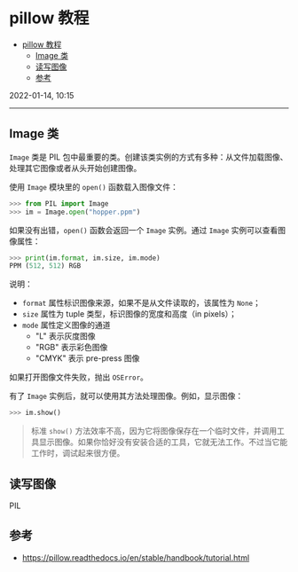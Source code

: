 # pillow 教程

- [pillow 教程](#pillow-教程)
  - [Image 类](#image-类)
  - [读写图像](#读写图像)
  - [参考](#参考)

2022-01-14, 10:15
***

## Image 类

`Image` 类是 PIL 包中最重要的类。创建该类实例的方式有多种：从文件加载图像、处理其它图像或者从头开始创建图像。

使用 `Image` 模块里的 `open()` 函数载入图像文件：

```python
>>> from PIL import Image
>>> im = Image.open("hopper.ppm")
```

如果没有出错，`open()` 函数会返回一个 `Image` 实例。通过 `Image` 实例可以查看图像属性：

```python
>>> print(im.format, im.size, im.mode)
PPM (512, 512) RGB
```

说明：

- `format` 属性标识图像来源，如果不是从文件读取的，该属性为 `None`；
- `size` 属性为 tuple 类型，标识图像的宽度和高度（in pixels）；
- `mode` 属性定义图像的通道
  - "L" 表示灰度图像
  - "RGB" 表示彩色图像
  - "CMYK" 表示 pre-press 图像

如果打开图像文件失败，抛出 `OSError`。

有了 `Image` 实例后，就可以使用其方法处理图像。例如，显示图像：

```python
>>> im.show()
```

> 标准 `show()` 方法效率不高，因为它将图像保存在一个临时文件，并调用工具显示图像。如果你恰好没有安装合适的工具，它就无法工作。不过当它能工作时，调试起来很方便。

## 读写图像

PIL 

## 参考

- https://pillow.readthedocs.io/en/stable/handbook/tutorial.html
